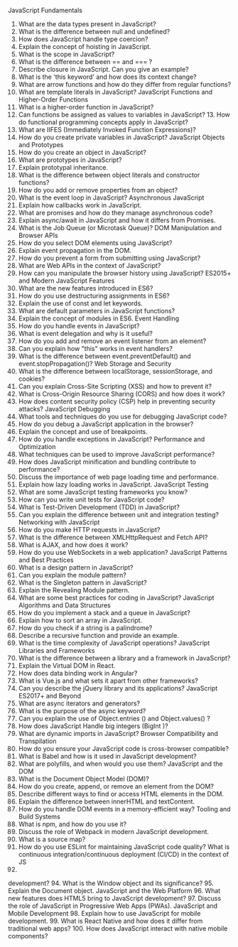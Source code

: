 

JavaScript Fundamentals
1. What are the data types present in JavaScript?
2. What is the difference between null and undefined?
3. How does JavaScript handle type coercion?
4. Explain the concept of hoisting in JavaScript.
5. What is the scope in JavaScript?
6. What is the difference between == and === ?
7. Describe closure in JavaScript. Can you give an example?
8. What is the 'this keyword' and how does its context change?
9. What are arrow functions and how do they differ from regular functions?
10. What are template literals in JavaScript?
JavaScript Functions and Higher-Order Functions
11. What is a higher-order function in JavaScript?
12. Can functions be assigned as values to variables in JavaScript? 13. How do functional programming concepts apply in JavaScript?
14. What are IIFES (Immediately Invoked Function Expressions)?
15. How do you create private variables in JavaScript?
JavaScript Objects and Prototypes
16. How do you create an object in JavaScript?
17. What are prototypes in JavaScript?
18. Explain prototypal inheritance.
19. What is the difference between object literals and constructor functions?
20. How do you add or remove properties from an object?
21. What is the event loop in JavaScript?
Asynchronous JavaScript
22. Explain how callbacks work in JavaScript.
23. What are promises and how do they manage asynchronous code?
24. Explain async/await in JavaScript and how it differs from Promises.
25. What is the Job Queue (or Microtask Queue)?
DOM Manipulation and Browser APIs
26. How do you select DOM elements using JavaScript?
27. Explain event propagation in the DOM.
28. How do you prevent a form from submitting using JavaScript?
29. What are Web APIs in the context of JavaScript?
30. How can you manipulate the browser history using JavaScript?
ES2015+ and Modern JavaScript Features
31. What are the new features introduced in ES6?
32. How do you use destructuring assignments in ES6?
33. Explain the use of const and let keywords.
34. What are default parameters in JavaScript functions?
35. Explain the concept of modules in ES6.
Event Handling
36. How do you handle events in JavaScript?
37. What is event delegation and why is it useful?
38. How do you add and remove an event listener from an element?
39. Can you explain how "this" works in event handlers?
40. What is the difference between event.preventDefault() and event.stopPropagation()?
Web Storage and Security
41. What is the difference between localStorage, sessionStorage, and cookies?
42. Can you explain Cross-Site Scripting (XSS) and how to prevent it?
43. What is Cross-Origin Resource Sharing (CORS) and how does it work?
44. How does content security policy (CSP) help in preventing security attacks?
JavaScript Debugging
45. What tools and techniques do you use for debugging JavaScript code?
46. How do you debug a JavaScript application in the browser?
47. Explain the concept and use of breakpoints.
48. How do you handle exceptions in JavaScript?
Performance and Optimization
49. What techniques can be used to improve JavaScript performance?
50. How does JavaScript minification and bundling contribute to performance?
51. Discuss the importance of web page loading time and performance.
52. Explain how lazy loading works in JavaScript.
JavaScript Testing
53. What are some JavaScript testing frameworks you know?
54. How can you write unit tests for JavaScript code?
55. What is Test-Driven Development (TDD) in JavaScript?
56. Can you explain the difference between unit and integration testing?
Networking with JavaScript
57. How do you make HTTP requests in JavaScript?
58. What is the difference between XMLHttpRequest and Fetch API?
59. What is AJAX, and how does it work?
60. How do you use WebSockets in a web application?
JavaScript Patterns and Best Practices
61. What is a design pattern in JavaScript?
62. Can you explain the module pattern?
63. What is the Singleton pattern in JavaScript?
64. Explain the Revealing Module pattern.
65. What are some best practices for coding in JavaScript?
JavaScript Algorithms and Data Structures
66. How do you implement a stack and a queue in JavaScript?
67. Explain how to sort an array in JavaScript.
68. How do you check if a string is a palindrome?
69. Describe a recursive function and provide an example.
70. What is the time complexity of JavaScript operations?
JavaScript Libraries and Frameworks
71. What is the difference between a library and a framework in JavaScript?
72. Explain the Virtual DOM in React.
73. How does data binding work in Angular?
74. What is Vue.js and what sets it apart from other frameworks?
75. Can you describe the jQuery library and its applications?
JavaScript ES2017+ and Beyond
76. What are async iterators and generators?
77. What is the purpose of the async keyword?
78. Can you explain the use of Object.entries () and Object.values() ?
79. How does JavaScript Handle big integers (BigInt )?
80. What are dynamic imports in JavaScript?
Browser Compatibility and Transpilation
81. How do you ensure your JavaScript code is cross-browser compatible?
82. What is Babel and how is it used in JavaScript development?
83. What are polyfills, and when would you use them?
JavaScript and the DOM
84. What is the Document Object Model (DOM)?
85. How do you create, append, or remove an element from the DOM?
86. Describe different ways to find or access HTML elements in the DOM.
87. Explain the difference between innerHTML and textContent.
88. How do you handle DOM events in a memory-efficient way?
Tooling and Build Systems
89. What is npm, and how do you use it?
90. Discuss the role of Webpack in modern JavaScript development.
91. What is a source map?
92. How do you use ESLint for maintaining JavaScript code quality?
What is continuous integration/continuous deployment (CI/CD) in the context of JS
93.
development?
94. What is the Window object and its significance?
95. Explain the Document object.
JavaScript and the Web Platform
96. What new features does HTML5 bring to JavaScript development?
97. Discuss the role of JavaScript in Progressive Web Apps (PWAs).
JavaScript and Mobile Development
98. Explain how to use JavaScript for mobile development.
99. What is React Native and how does it differ from traditional web apps?
100. How does JavaScript interact with native mobile components?
